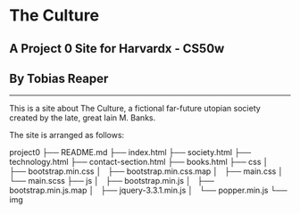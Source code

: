 # The Culture
## A Project 0 Site for Harvardx - CS50w
## By Tobias Reaper
----

This is a site about The Culture, a fictional far-future utopian society created by the late, great Iain M. Banks.

The site is arranged as follows:

project0
├── README.md
├── index.html
├── society.html
├── technology.html
├── contact-section.html
├── books.html
├── css
│   ├── bootstrap.min.css
│   ├── bootstrap.min.css.map
│   ├── main.css
│   └── main.scss
├── js
│   ├── bootstrap.min.js
│   ├── bootstrap.min.js.map
│   ├── jquery-3.3.1.min.js
│   └── popper.min.js
└── img
